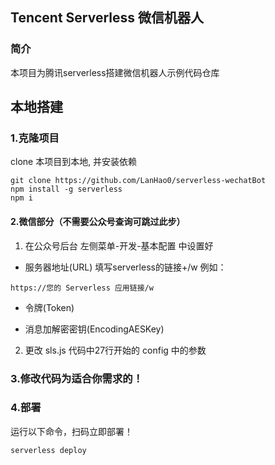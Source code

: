 ## Tencent Serverless  微信机器人
### 简介
本项目为腾讯serverless搭建微信机器人示例代码仓库

## 本地搭建
### 1.克隆项目
clone 本项目到本地, 并安装依赖
```
git clone https://github.com/LanHao0/serverless-wechatBot
npm install -g serverless
npm i
```

#### 2.微信部分（不需要公众号查询可跳过此步）
1. 在公众号后台 左侧菜单-开发-基本配置 中设置好
- 服务器地址(URL)
填写serverless的链接+/w
例如： 
```
https://您的 Serverless 应用链接/w
```
- 令牌(Token)

- 消息加解密密钥(EncodingAESKey)

2. 更改 sls.js 代码中27行开始的 config 中的参数
 
### 3.修改代码为适合你需求的！
### 4.部署
运行以下命令，扫码立即部署！
```
serverless deploy
```
